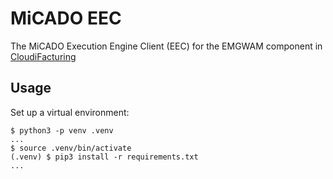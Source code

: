 # MiCADO EEC

The MiCADO Execution Engine Client (EEC) for the EMGWAM component
in [CloudiFacturing](https://www.cloudifacturing.eu/)

## Usage

Set up a virtual environment:
```
$ python3 -p venv .venv
...
$ source .venv/bin/activate
(.venv) $ pip3 install -r requirements.txt
...
```